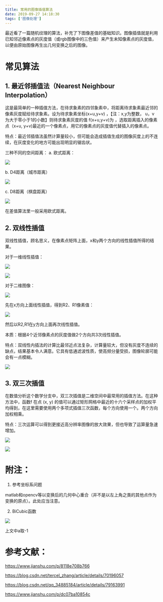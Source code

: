 ```yaml
---
title: 常用的图像插值算法
date: 2019-09-27 14:18:30
tags: ['图像处理']
---
```


最近看了一篇随机纹理的算法，补充了下图像差值的基础知识。图像插值就是利用已知邻近像素点的灰度值（或rgb图像中的三色值）来产生未知像素点的灰度值，以便由原始图像再生出几何变换之后的图像。

# 常见算法

## 1. 最近邻插值法（Nearest Neighbour Interpolation）

这是最简单的一种插值方法，在待求象素的四邻象素中，将距离待求象素最近邻的像素灰度赋给待求象素。设为待求象素坐标(x+u,y+v) ，【注：x,y为整数， u，v为大于零小于1的小数】则待求象素灰度的值 f(x+u,y+v)为 ，选取距离插入的像素点（x+u, y+v)最近的一个像素点，用它的像素点的灰度值代替插入的像素点。

特点：最近邻插值法虽然计算量较小，但可能会造成插值生成的图像灰度上的不连续，在灰度变化的地方可能出现明显的锯齿状。

三种不同的空间距离：
a. 欧式距离：

![](/images/image-interpolation/1.webp)

b. D4距离（城市距离）

![](/images/image-interpolation/2.webp)

c. D8距离（棋盘距离）

![](/images/image-interpolation/3.webp)


在差值算法里一般采用欧式距离。

## 2. 双线性插值

双线性插值，顾名思义，在像素点矩阵上面，x和y两个方向的线性插值所得的结果。

对于一维线性插值：

![](/images/image-interpolation/4.png)

![](/images/image-interpolation/5.png)

对于二维图像：

![](/images/image-interpolation/6.png)


先在x方向上面线性插值，得到R2、R1像素值：

![](/images/image-interpolation/7.png)
                 

然后以R2,R1在y方向上面再次线性插值。


本质：根据4个近邻像素点的灰度值做2个方向共3次线性插值。

特点：双线性内插法的计算比最邻近点法复杂，计算量较大，但没有灰度不连续的缺点，结果基本令人满意。它具有低通滤波性质，使高频分量受损，图像轮廓可能会有一点模糊。

![](/images/image-interpolation/8.webp)


## 3. 双三次插值

在数值分析这个数学分支中，双三次插值是二维空间中最常用的插值方法。在这种方法中，函数f 在点 (x, y) 的值可以通过矩形网格中最近的十六个采样点的加权平均得到，在这里需要使用两个多项式插值三次函数，每个方向使用一个。两个方向加权相乘。

特点：三次运算可以得到更接近高分辨率图像的放大效果，但也导致了运算量急速增加。

![](/images/image-interpolation/9.png)


![](/images/image-interpolation/10.png)


# 附注：

1. 参考坐标系问题

matlab和opencv等以变换后的几何中心重合（并不是以左上角之类的其他点作为变换的原点）。此处应当注意。

2. BiCubic函数

![](/images/image-interpolation/11.png)


上文中a取-1

# 参考文献：

https://www.jianshu.com/p/8118e708b766

https://blog.csdn.net/tercel_zhang/article/details/70196057

https://blog.csdn.net/qq_34885184/article/details/79163991

https://www.jianshu.com/p/dc07ba10854c